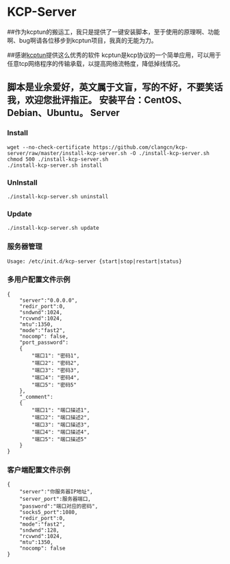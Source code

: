KCP-Server
===========
##作为kcptun的搬运工，我只是提供了一键安装脚本，至于使用的原理啊、功能啊、bug啊请各位移步到kcptun项目，我真的无能为力。


##感谢[kcptun](https://github.com/xtaci/kcptun)提供这么优秀的软件
kcptun是kcp协议的一个简单应用，可以用于任意tcp网络程序的传输承载，以提高网络流畅度，降低掉线情况。

脚本是业余爱好，英文属于文盲，写的不好，不要笑话我，欢迎您批评指正。
安装平台：CentOS、Debian、Ubuntu。
Server
------

### Install

    wget --no-check-certificate https://github.com/clangcn/kcp-server/raw/master/install-kcp-server.sh -O ./install-kcp-server.sh
    chmod 500 ./install-kcp-server.sh
    ./install-kcp-server.sh install

### UnInstall

    ./install-kcp-server.sh uninstall

### Update

    ./install-kcp-server.sh update

### 服务器管理

    Usage: /etc/init.d/kcp-server {start|stop|restart|status}

### 多用户配置文件示例

    {
        "server":"0.0.0.0",
        "redir_port":0,
        "sndwnd":1024,
        "rcvwnd":1024,
        "mtu":1350,
        "mode":"fast2",
        "nocomp": false,
        "port_password":
        {
            "端口1": "密码1",
            "端口2": "密码2",
            "端口3": "密码3",
            "端口4": "密码4",
            "端口5": "密码5"
        },
        "_comment":
        {
            "端口1": "端口描述1",
            "端口2": "端口描述2",
            "端口3": "端口描述3",
            "端口4": "端口描述4",
            "端口5": "端口描述5"
        }
    }

### 客户端配置文件示例

    {
        "server":"你服务器IP地址",
        "server_port":服务器端口,
        "password":"端口对应的密码",
        "socks5_port":1080,
        "redir_port":0,
        "mode":"fast2",
        "sndwnd":128,
        "rcvwnd":1024,
        "mtu":1350,
        "nocomp": false
    }
